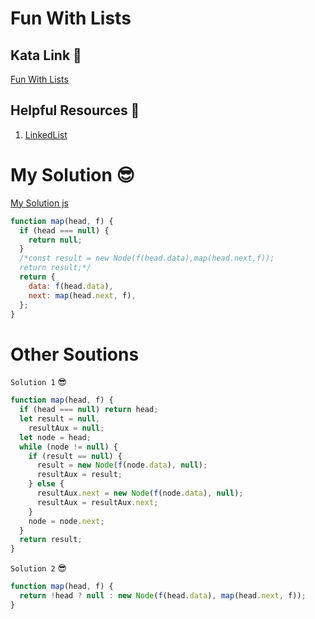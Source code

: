 # Fun With Lists

## Kata Link 🥋

[Fun With Lists](https://www.codewars.com/kata/58259d9062cfb45e1a00006b/train/javascript)

## Helpful Resources 📖

1. [LinkedList](https://www.geeksforgeeks.org/data-structures/linked-list/)

# My Solution 😎
[My Solution js](./map.js)

```javascript
function map(head, f) {
  if (head === null) {
    return null;
  }
  /*const result = new Node(f(head.data),map(head.next,f));
  return result;*/
  return {
    data: f(head.data),
    next: map(head.next, f),
  };
}
```

# Other Soutions

`Solution 1` 😎

```javascript
function map(head, f) {
  if (head === null) return head;
  let result = null,
    resultAux = null;
  let node = head;
  while (node != null) {
    if (result == null) {
      result = new Node(f(node.data), null);
      resultAux = result;
    } else {
      resultAux.next = new Node(f(node.data), null);
      resultAux = resultAux.next;
    }
    node = node.next;
  }
  return result;
}
```

`Solution 2` 😎

```javascript
function map(head, f) {
  return !head ? null : new Node(f(head.data), map(head.next, f));
}
```
